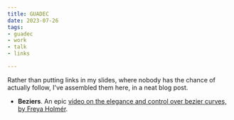 ```yaml
---
title: GUADEC
date: 2023-07-26
tags:
- guadec
- work
- talk
- links

---
```


Rather than putting links in my slides, where nobody has the chance of actually follow, I've assembled them here, in a neat blog post.

* **Beziers**. An epic [video on the elegance and control over bezier curves, by Freya Holmér](https://www.youtube.com/watch?v=aVwxzDHniEw).
